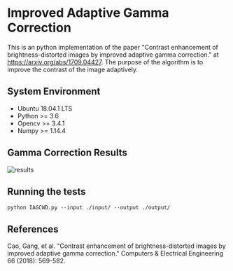 # Improved Adaptive Gamma Correction
This is an python implementation of the paper "Contrast enhancement of brightness-distorted images by improved adaptive gamma correction." at https://arxiv.org/abs/1709.04427. The purpose of the algorithm is to improve the contrast of the image adaptively.

## System Environment
- Ubuntu 18.04.1 LTS
- Python >= 3.6
- Opencv >= 3.4.1
- Numpy >= 1.14.4

## Gamma Correction Results
![results](docs/img/test_results.png)

## Running the tests
```
python IAGCWD.py --input ./input/ --output ./output/
```

## References
Cao, Gang, et al. "Contrast enhancement of brightness-distorted images by improved adaptive gamma correction." Computers & Electrical Engineering 66 (2018): 569-582.
